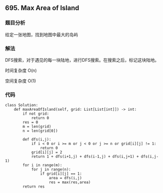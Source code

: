 ## 695. Max Area of Island

### 题目分析
给定一张地图，找到地图中最大的岛屿

### 解法

DFS搜索，对于遇见的每一块陆地，进行DFS搜索。在搜索之后，标记这块陆地。

时间复杂度 O(n)

空间复杂度 O(1)


### 代码
```
class Solution:
    def maxAreaOfIsland(self, grid: List[List[int]]) -> int:
        if not grid:
            return 0
        res = 0
        m = len(grid)
        n = len(grid[0])
        
        def dfs(i,j):
            if i < 0 or i >= m or j < 0 or j >= n or grid[i][j] != 1:
                return 0
            grid[i][j] = 2
            return 1 + dfs(i+1,j) + dfs(i-1,j) + dfs(i,j+1) + dfs(i,j-1)
        for i in range(m):
            for j in range(n):
                if grid[i][j] == 1:
                    area = dfs(i,j)
                    res = max(res,area)
        return res

```


                

